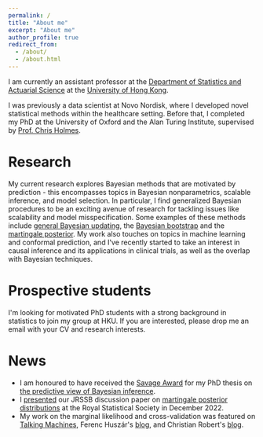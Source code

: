 ```yaml
---
permalink: /
title: "About me"
excerpt: "About me"
author_profile: true
redirect_from: 
  - /about/
  - /about.html
---
```

I am currently an assistant professor at the [Department of Statistics and Actuarial Science](https://saasweb.hku.hk/) at the [University of Hong Kong](https://www.hku.hk/).

I was previously a data scientist at Novo Nordisk, where I developed novel statistical methods within the healthcare setting. Before that, I completed my PhD at the University of Oxford and the Alan Turing Institute, supervised by [Prof. Chris Holmes](http://www.stats.ox.ac.uk/~cholmes/).

Research
======
My current research explores Bayesian methods that are motivated by prediction - this encompasses topics in Bayesian nonparametrics, scalable inference, and model selection. In particular, I find generalized Bayesian procedures to be an exciting avenue of research for tackling issues like scalability and model misspecification. Some examples of these methods include [general Bayesian updating](https://arxiv.org/pdf/1306.6430.pdf), the [Bayesian bootstrap](http://proceedings.mlr.press/v97/fong19a/fong19a.pdf) and the [martingale posterior](https://arxiv.org/pdf/2103.15671.pdf). My work also touches on topics in machine learning and conformal prediction, and I've recently started to take an interest in causal inference and its applications in clinical trials, as well as the overlap with Bayesian techniques.


Prospective students
======
I'm looking for motivated PhD students with a strong background in statistics to join my group at HKU.  If you are interested, please drop me an email with your CV and research interests.


News
======
- I am honoured to have received the [Savage Award](https://bayesian.org/project/savage-award/) for my PhD thesis on [the predictive view of Bayesian inference](https://ora.ox.ac.uk/objects/uuid:98a6d3eb-6fee-4850-87f2-8dd048fd6864).
- I [presented](https://www.youtube.com/watch?v=FXp8c7wLyto) our JRSSB discussion paper on [martingale posterior distributions](https://rss.org.uk/RSS/media/File-library/Events/Discussion%20meetings/Preprint_Fong-et-al_12-Dec-2022.pdf) at the Royal Statistical Society in December 2022. 
- My work on the marginal likelihood and cross-validation was featured on [Talking Machines](https://www.thetalkingmachines.com/episodes/postersessionai-and-deep-quaggles), Ferenc Huszár's [blog](https://www.inference.vc/marginal-likelihood-and-cross-validation/), and Christian Robert's [blog](https://xianblog.wordpress.com/2020/10/09/marginal-likelihood-as-exhaustive-x-validation/).
